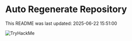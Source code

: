 # Auto Regenerate Repository

This README was last updated: 2025-06-22 15:51:00

 ![TryHackMe](https://tryhackme.com/badge/533634)